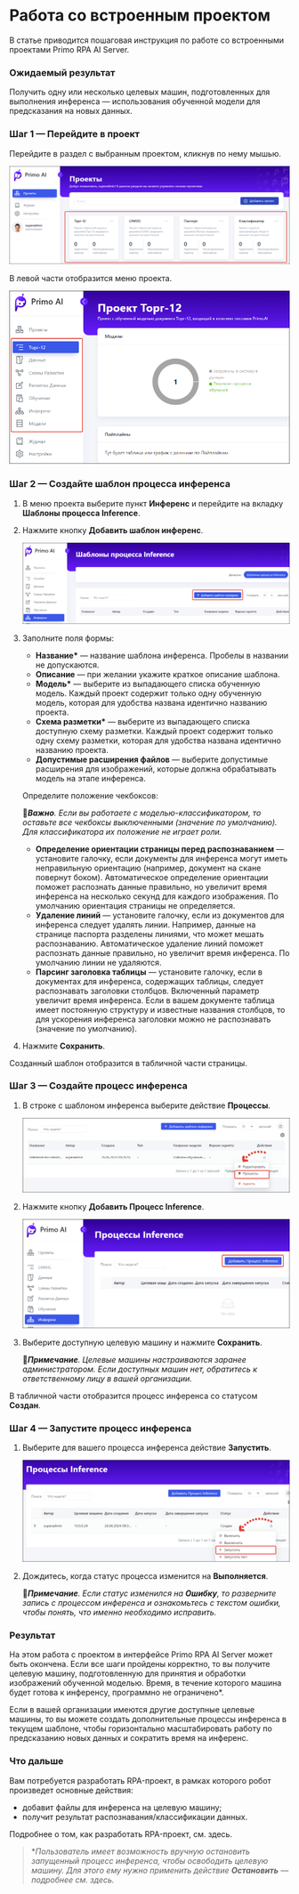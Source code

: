 # Работа со встроенным проектом
В статье приводится пошаговая инструкция по работе со встроенными проектами Primo RPA AI Server. 

### Ожидаемый результат

Получить одну или несколько целевых машин, подготовленных для выполнения инференса — использования обученной модели для предсказания на новых данных. 

### Шаг 1 — Перейдите в проект

Перейдите в раздел с выбранным проектом, кликнув по нему мышью.

![](<../../../.gitbook/assets1/primo-ai/all-system-projects.png>)

В левой части отобразится меню проекта.

![](<../../../.gitbook/assets1/primo-ai/menu-of-project.png>)

### Шаг 2 — Создайте шаблон процесса инференса

1. В меню проекта выберите пункт **Инференс** и перейдите на вкладку **Шаблоны процесса Inference**.
1. Нажмите кнопку **Добавить шаблон инференс**.

   ![](<../../../.gitbook/assets1/primo-ai/class-add-inftemplate.png>)

1. Заполните поля формы:
   * **Название\*** — название шаблона инференса. Пробелы в названии не допускаются.
   * **Описание** — при желании укажите краткое описание шаблона.
   * **Модель\*** — выберите из выпадающего списка обученную модель. Каждый проект содержит только одну обученную модель, которая для удобства названа идентично названию проекта.
   * **Схема разметки\*** — выберите из выпадающего списка доступную схему разметки. Каждый проект содержит только одну схему разметки, которая для удобства названа идентично названию проекта.
   * **Допустимые расширения файлов** — выберите допустимые расширения для изображений, которые должна обрабатывать модель на этапе инференса. 
   
   Определите положение чекбоксов:

   :large_orange_diamond:***Важно**. Если вы работаете с моделью-классификатором, то оставьте все чекбоксы выключенными (значение по умолчанию). Для классификатора их положение не играет роли.*

    * **Определение ориентации страницы перед распознаванием** — установите галочку, если документы для инференса могут иметь неправильную ориентацию (например, документ на скане повернут боком). Автоматическое определение ориентации поможет распознать данные правильно, но увеличит время инференса на несколько секунд для каждого изображения. По умолчанию ориентация страницы не определяется.
   * **Удаление линий** — установите галочку, если из документов для инференса следует удалять линии. Например, данные на странице паспорта разделены линиями, что может мешать распознаванию. Автоматическое удаление линий поможет распознать данные правильно, но увеличит время инференса. По умолчанию линии не удаляются.
   * **Парсинг заголовка таблицы** — установите галочку, если в документах для инференса, содержащих таблицы, следует распознавать заголовки столбцов. Включенный параметр увеличит время инференса. Если в вашем документе таблица имеет постоянную структуру и известные названия столбцов, то для ускорения инференса заголовки можно не распознавать (значение по умолчанию).
1. Нажмите **Сохранить**.

Созданный шаблон отобразится в табличной части страницы.


### Шаг 3 — Создайте процесс инференса

1. В строке с шаблоном инференса выберите действие **Процессы**.

   ![](<../../../.gitbook/assets1/primo-ai/class-goto-infprocess.png>)

1. Нажмите кнопку **Добавить Процесс Inference**.

   ![](<../../../.gitbook/assets1/primo-ai/add-inf-process.png>)
   
1. Выберите доступную целевую машину и нажмите **Сохранить**.

   :large_blue_diamond:***Примечание**. Целевые машины настраиваются заранее администратором. Если доступных машин нет, обратитесь к ответственному лицу в вашей организации.*

В табличной части отобразится процесс инференса со статусом **Создан**.


### Шаг 4 — Запустите процесс инференса

1. Выберите для вашего процесса инференса действие **Запустить**.

   ![](<../../../.gitbook/assets1/primo-ai/class-run-inferece-process.png>)

1. Дождитесь, когда статус процесса изменится на **Выполняется**. 

   :large_orange_diamond:***Примечание**. Если статус изменился на **Ошибку**, то разверните запись с процессом инференса и ознакомьтесь с текстом ошибки, чтобы понять, что именно необходимо исправить.*

### Результат

На этом работа с проектом в интерфейсе Primo RPA AI Server может быть окончена. Если все шаги пройдены корректно, то вы получите целевую машину, подготовленную для принятия и обработки изображений обученной моделью. Время, в течение которого машина будет готова к инференсу, программно не ограничено\*. 

Если в вашей организации имеются другие доступные целевые машины, то вы можете создать дополнительные процессы инференса в текущем шаблоне, чтобы горизонтально масштабировать работу по предсказанию новых данных и сократить время на инференс.

### Что дальше

Вам потребуется разработать RPA-проект, в рамках которого робот произведет основные действия:
* добавит файлы для инференса на целевую машину;
* получит результат распознавания/классификации данных.

Подробнее о том, как разработать RPA-проект, см. здесь.

> \**Пользователь имеет возможность вручную остановить запущенный процесс инференса, чтобы освободить целевую машину. Для этого ему нужно применить действие **Остановить** — подробнее см. здесь.*


